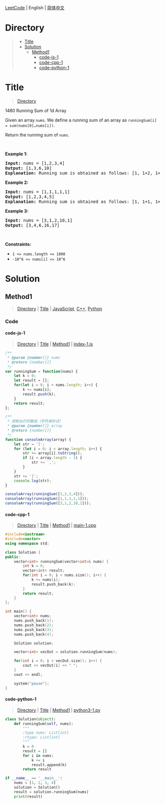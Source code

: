 [LeetCode](../README.md) | English | [简体中文](./README.CN.md)

# Directory

>- [Title](#Title)
>- [Solution](#Solution)
>    - [Method1](#Method1)
>        - [code-js-1](#code-js-1)
>        - [code-cpp-1](#code-cpp-1)
>        - [code-python-1](#code-python-1)

# Title

>[Directory](#Directory)

1480&nbsp;Running Sum of 1d Array

<p>Given an array <code>nums</code>. We define a running sum of an array as&nbsp;<code>runningSum[i] = sum(nums[0]&hellip;nums[i])</code>.</p>

<p>Return the running sum of <code>nums</code>.</p>

<p>&nbsp;</p>
<p><strong class="example">Example 1:</strong></p>

<pre>
<strong>Input:</strong> nums = [1,2,3,4]
<strong>Output:</strong> [1,3,6,10]
<strong>Explanation:</strong> Running sum is obtained as follows: [1, 1+2, 1+2+3, 1+2+3+4].</pre>

<p><strong class="example">Example 2:</strong></p>

<pre>
<strong>Input:</strong> nums = [1,1,1,1,1]
<strong>Output:</strong> [1,2,3,4,5]
<strong>Explanation:</strong> Running sum is obtained as follows: [1, 1+1, 1+1+1, 1+1+1+1, 1+1+1+1+1].</pre>

<p><strong class="example">Example 3:</strong></p>

<pre>
<strong>Input:</strong> nums = [3,1,2,10,1]
<strong>Output:</strong> [3,4,6,16,17]
</pre>

<p>&nbsp;</p>
<p><strong>Constraints:</strong></p>

<ul>
	<li><code>1 &lt;= nums.length &lt;= 1000</code></li>
	<li><code>-10^6&nbsp;&lt;= nums[i] &lt;=&nbsp;10^6</code></li>
</ul>

# Solution

## Method1

>[Directory](#Directory) | [Title](#Title) | [JavaScript](#code-js-1), [C++](#code-cpp-1), [Python](#code-python-1)

### Code

#### code-js-1

>[Directory](#Directory) | [Title](#Title) | [Method1](#Method1) | [index-1.js](./index-1.js "index-1.js")

```JavaScript
/**
 * @param {number[]} nums
 * @return {number[]}
 */
var runningSum = function(nums) {
    let k = 0;
    let result = [];
    for(let i = 0; i < nums.length; i++) {
        k += nums[i];
        result.push(k);
    }
    return result;
};

/**
 * 控制台打印数组（字符串形式）
 * @param {number[]} array
 * @return {number[]}
 */
function consoleArray(array) {
    let str = '[';
    for (let i = 0; i < array.length; i++) {
        str += array[i].toString();
        if (i < array.length - 1) {
            str += ',';
        }
    }
    str += ']';
    console.log(str);
}

consoleArray(runningSum([1,2,3,4]));
consoleArray(runningSum([1,1,1,1,1]));
consoleArray(runningSum([3,1,2,10,1]));
```

#### code-cpp-1

>[Directory](#Directory) | [Title](#Title) | [Method1](#Method1) | [main-1.cpp](./main-1.cpp "main-1.cpp")

```C++
#include<iostream>
#include<vector>
using namespace std;

class Solution {
public:
    vector<int> runningSum(vector<int>& nums) {
        int k = 0;
        vector<int> result;
        for(int i = 0; i < nums.size(); i++) {
            k += nums[i];
            result.push_back(k);
        }
        return result;
    }
};

int main() {
    vector<int> nums;
    nums.push_back(1);
    nums.push_back(2);
    nums.push_back(3);
    nums.push_back(4);

    Solution solution;

    vector<int> vecOut = solution.runningSum(nums);

    for(int i = 0; i < vecOut.size(); i++) {
        cout << vecOut[i] << " ";
    }
    cout << endl;

    system("pause");
}
```

#### code-python-1

>[Directory](#Directory) | [Title](#Title) | [Method1](#Method1) | [python3-1.py](./python3-1.py "python3-1.py")

```Python
class Solution(object):
    def runningSum(self, nums):
        """
        :type nums: List[int]
        :rtype: List[int]
        """
        k = 0
        result = []
        for i in nums:
            k += i
            result.append(k)
        return result

if __name__ == '__main__':
    nums = [1, 2, 3, 4]
    solution = Solution()
    result = solution.runningSum(nums)
    print(result)
```

